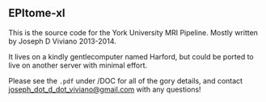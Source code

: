 ## EPItome-xl

This is the source code for the York University MRI Pipeline. Mostly written by Joseph D Viviano 2013-2014.

It lives on a kindly gentlecomputer named Harford, but could be ported to live on another server with minimal effort.

Please see the `.pdf` under /DOC for all of the gory details, and contact joseph_dot_d_dot_viviano@gmail.com with any questions!
